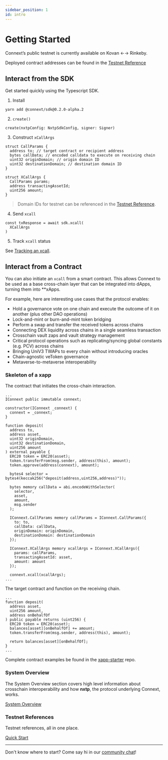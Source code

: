 ```yaml
---
sidebar_position: 1
id: intro
---
```


# Getting Started 

Connext’s public testnet is currently available on Kovan ←→ Rinkeby. 

Deployed contract addresses can be found in the [Testnet Reference](./Testnet/testing-against-testnet.md/#addresses)

## Interact from the SDK

Get started quickly using the Typescript SDK.

1. Install

  ```
  yarn add @connext/sdk@0.2.0-alpha.2 
  ```

2. `create()`

  ```
  create(nxtpConfig: NxtpSdkConfig, signer: Signer)
  ```

3. Construct `xCallArgs`

  ```
  struct CallParams {
    address to; // target contract or recipient address
    bytes callData; // encoded calldata to execute on receiving chain
    uint32 originDomain; // origin domain ID
    uint32 destinationDomain; // destination domain ID
  }

  struct XCallArgs {
    CallParams params;
    address transactingAssetId;
    uint256 amount;
  }
  ```

  > Domain IDs for testnet can be referenced in the [Testnet Reference](./Testnet/testing-against-testnet.md/#nomad-chain-ids).

4. Send `xcall`

  ```
  const txResponse = await sdk.xcall(
    XCallArgs
  )
  ```

5. Track `xcall` status

  See [Tracking an xcall](../Develop/QuickStart/xcall-status.md).


## Interact from a Contract

You can also initiate an `xcall` from a smart contract. This allows Connext to be used as a base cross-chain layer that can be integrated into dApps, turning them into **xApps.

For example, here are interesting use cases that the protocol enables:
- Hold a governance vote on one chain and execute the outcome of it on another (plus other DAO operations)
- Lock-and-mint or burn-and-mint token bridging
- Perform a swap and transfer the received tokens across chains
- Connecting DEX liquidity across chains in a single seamless transaction
- Crosschain vault zaps and vault strategy management
- Critical protocol operations such as replicating/syncing global constants (e.g. PCV) across chains
- Bringing UniV3 TWAPs to every chain without introducing oracles
- Chain-agnostic veToken governance
- Metaverse-to-metaverse interoperability


### Skeleton of a xapp

The contract that initiates the cross-chain interaction.
```solidity
...
IConnext public immutable connext;

constructor(IConnext _connext) {
  connext = _connext;
}

function deposit(
  address to,
  address asset,
  uint32 originDomain,
  uint32 destinationDomain,
  uint256 amount
) external payable {
  ERC20 token = ERC20(asset);
  token.transferFrom(msg.sender, address(this), amount);
  token.approve(address(connext), amount);

  bytes4 selector = bytes4(keccak256("deposit(address,uint256,address)"));

  bytes memory callData = abi.encodeWithSelector(
    selector,
    asset,
    amount,
    msg.sender
  );

  IConnext.CallParams memory callParams = IConnext.CallParams({
    to: to,
    callData: callData,
    originDomain: originDomain,
    destinationDomain: destinationDomain
  });

  IConnext.XCallArgs memory xcallArgs = IConnext.XCallArgs({
    params: callParams,
    transactingAssetId: asset,
    amount: amount
  });

  connext.xcall(xcallArgs);
...
```

The target contract and function on the receiving chain.

```solidity
...
function deposit(
  address asset,
  uint256 amount,
  address onBehalfOf
) public payable returns (uint256) {
  ERC20 token = ERC20(asset);
  balances[asset][onBehalfOf] += amount;
  token.transferFrom(msg.sender, address(this), amount);

  return balances[asset][onBehalfOf];
}
...
```

Complete contract examples be found in the [xapp-starter](https://github.com/connext/xapp-starter/) repo.

### System Overview

The System Overview section covers high level information about crosschain interoperability and how **nxtp**, the protocol underlying Connext, works.

[System Overview](./SystemOverview/intro)
### Testnet References

Testnet references, all in one place.

[Quick Start](./Testnet/testing-against-testnet)

---

Don't know where to start? Come say hi in our [community chat](https://chat.connext.network)!
